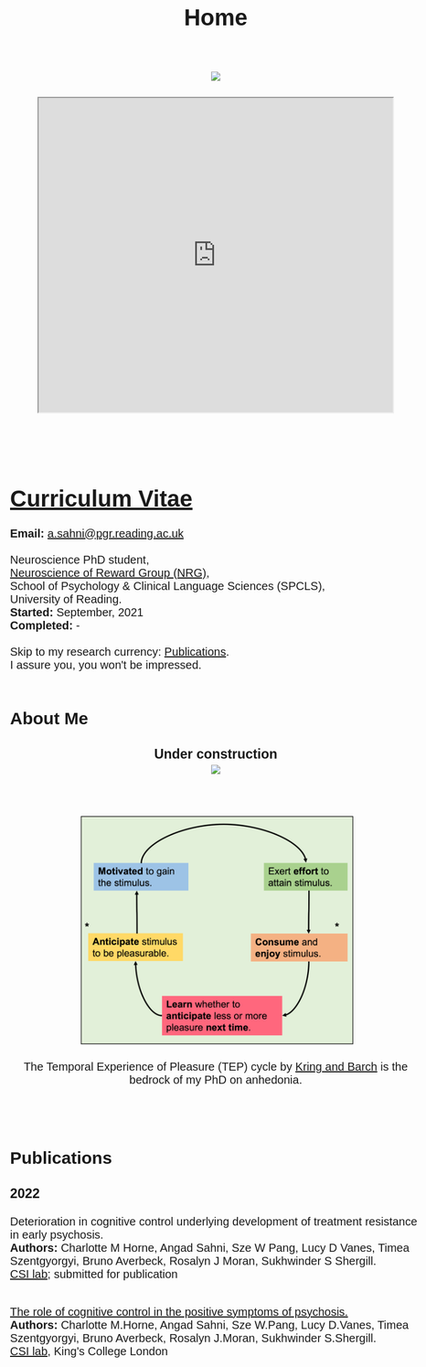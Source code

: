 <h1 align="center"> Home </h1><br>

<p align="center"><img src="https://raw.githubusercontent.com/NRG-HUB/SMARTPHONE_Study/main/nrg-logo.jpg" style="height:150px"><br><br><iframe src="https://reading.onlinesurveys.ac.uk/contact_survey1" width="620" height="550"></iframe></p>
<br>
<br>

<h1><a href="https://angadsahni93.github.io/pdfs/CV.pdf" target="blank_">Curriculum Vitae</a></h1>

**Email:** <a href= "mailto: a.sahni@pgr.reading.ac.uk">a.sahni@pgr.reading.ac.uk</a> 
<br>
<br>
Neuroscience PhD student,<br>
<a href="https://www.nrg-lab.co.uk/" target="blank_">Neuroscience of Reward Group (NRG)</a>,<br> 
School of Psychology & Clinical Language Sciences (SPCLS),<br>
University of Reading.<br>
**Started:** September, 2021 <br>
**Completed:** - 
<br>
<br>
Skip to my research currency: [Publications](README.md#publications).<br>I assure you, you won't be impressed.
<br>
<br>

## About Me

<h3 align="center">Under construction<br><img src="https://c.tenor.com/v74OLsf4a7UAAAAM/agnes-sorry.gif" style="height:200px"></h3><br>

<p align="center"><img src="imgs/tep_comp.png" style="height:400px"><br><br>
  The Temporal Experience of Pleasure (TEP) cycle by <a href="https://www.ncbi.nlm.nih.gov/pmc/articles/PMC4020953/">Kring and Barch</a> is the bedrock of my PhD on anhedonia.
  </p>

<!-- My first degree was an integrated-MSc in Neuroscience from UCL. -->

<br>
<br>

## Publications

### 2022
Deterioration in cognitive control underlying development of treatment resistance in early psychosis.<br>
**Authors:** Charlotte M Horne, Angad Sahni, Sze W Pang, Lucy D Vanes, Timea Szentgyorgyi, Bruno Averbeck, Rosalyn J Moran, Sukhwinder S Shergill.<br>
[CSI lab](http://www.csilab.org/); submitted for publication
<br>
<br>

<a href="https://doi.org/10.1016/j.nicl.2022.103004" target="blank_">The role of cognitive control in the positive symptoms of psychosis.</a><br>
**Authors:** Charlotte M.Horne, Angad Sahni, Sze W.Pang, Lucy D.Vanes, Timea Szentgyorgyi, Bruno Averbeck, Rosalyn J.Moran, Sukhwinder S.Shergill. <br>
[CSI lab](http://www.csilab.org/), King's College London


<br>  
<br>  
<br>  
<br>  
<br>  
<br>  

<style>
body {
  font-family: Arial, Helvetica, sans-serif;
  font-size: 20px;
}

#myBtn {
  display: none;
  position: fixed;
  bottom: 100px;
  right: 30px;
  z-index: 99;
  font-size: 16px;
  border: none;
  outline: none;
  background-color: green;
  color: white;
  cursor: pointer;
  padding: 15px;
  border-radius: 4px;
}

#myBtn:hover {
  background-color: white;
  color: green;
}
</style>

<button onclick="topFunction()" id="myBtn" title="Go to top">SIGN ME<br>UP!</button>

<script>
//Get the button
var mybutton = document.getElementById("myBtn");

// When the user scrolls down 100px from the top of the document, show the button
window.onscroll = function() {scrollFunction()};

function scrollFunction() {
  if (document.body.scrollTop > 100 || document.documentElement.scrollTop > 100) {
    mybutton.style.display = "block";
  } else {
    mybutton.style.display = "none";
  }
}

// When the user clicks on the button, scroll to the top of the document
function topFunction() {
  document.body.scrollTop = 100;
  document.documentElement.scrollTop = 100;
}
</script>
